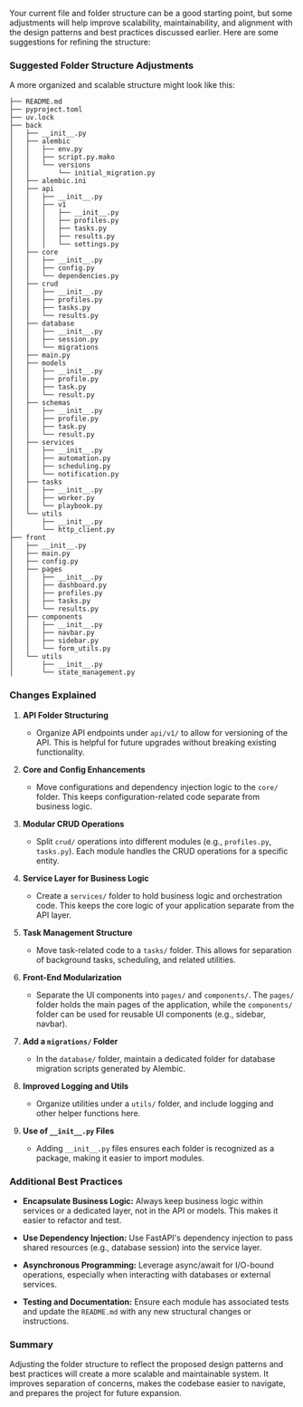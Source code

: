Your current file and folder structure can be a good starting point, but some adjustments will help improve scalability, maintainability, and alignment with the design patterns and best practices discussed earlier. Here are some suggestions for refining the structure:

### Suggested Folder Structure Adjustments

A more organized and scalable structure might look like this:

```
├── README.md
├── pyproject.toml
├── uv.lock
├── back
│   ├── __init__.py
│   ├── alembic
│   │   ├── env.py
│   │   ├── script.py.mako
│   │   └── versions
│   │       └── initial_migration.py
│   ├── alembic.ini
│   ├── api
│   │   ├── __init__.py
│   │   ├── v1
│   │   │   ├── __init__.py
│   │   │   ├── profiles.py
│   │   │   ├── tasks.py
│   │   │   ├── results.py
│   │   │   └── settings.py
│   ├── core
│   │   ├── __init__.py
│   │   ├── config.py
│   │   └── dependencies.py
│   ├── crud
│   │   ├── __init__.py
│   │   ├── profiles.py
│   │   ├── tasks.py
│   │   └── results.py
│   ├── database
│   │   ├── __init__.py
│   │   ├── session.py
│   │   └── migrations
│   ├── main.py
│   ├── models
│   │   ├── __init__.py
│   │   ├── profile.py
│   │   ├── task.py
│   │   └── result.py
│   ├── schemas
│   │   ├── __init__.py
│   │   ├── profile.py
│   │   ├── task.py
│   │   └── result.py
│   ├── services
│   │   ├── __init__.py
│   │   ├── automation.py
│   │   ├── scheduling.py
│   │   └── notification.py
│   ├── tasks
│   │   ├── __init__.py
│   │   ├── worker.py
│   │   └── playbook.py
│   └── utils
│       ├── __init__.py
│       └── http_client.py
├── front
│   ├── __init__.py
│   ├── main.py
│   ├── config.py
│   ├── pages
│   │   ├── __init__.py
│   │   ├── dashboard.py
│   │   ├── profiles.py
│   │   ├── tasks.py
│   │   └── results.py
│   ├── components
│   │   ├── __init__.py
│   │   ├── navbar.py
│   │   ├── sidebar.py
│   │   └── form_utils.py
│   └── utils
│       ├── __init__.py
│       └── state_management.py
```

### Changes Explained

1. **API Folder Structuring**
   - Organize API endpoints under `api/v1/` to allow for versioning of the API. This is helpful for future upgrades without breaking existing functionality.

2. **Core and Config Enhancements**
   - Move configurations and dependency injection logic to the `core/` folder. This keeps configuration-related code separate from business logic.

3. **Modular CRUD Operations**
   - Split `crud/` operations into different modules (e.g., `profiles.py`, `tasks.py`). Each module handles the CRUD operations for a specific entity. 

4. **Service Layer for Business Logic**
   - Create a `services/` folder to hold business logic and orchestration code. This keeps the core logic of your application separate from the API layer.

5. **Task Management Structure**
   - Move task-related code to a `tasks/` folder. This allows for separation of background tasks, scheduling, and related utilities.

6. **Front-End Modularization**
   - Separate the UI components into `pages/` and `components/`. The `pages/` folder holds the main pages of the application, while the `components/` folder can be used for reusable UI components (e.g., sidebar, navbar).

7. **Add a `migrations/` Folder**
   - In the `database/` folder, maintain a dedicated folder for database migration scripts generated by Alembic.

8. **Improved Logging and Utils**
   - Organize utilities under a `utils/` folder, and include logging and other helper functions here.

9. **Use of `__init__.py` Files**
   - Adding `__init__.py` files ensures each folder is recognized as a package, making it easier to import modules.

### Additional Best Practices

- **Encapsulate Business Logic:** Always keep business logic within services or a dedicated layer, not in the API or models. This makes it easier to refactor and test.

- **Use Dependency Injection:** Use FastAPI's dependency injection to pass shared resources (e.g., database session) into the service layer.

- **Asynchronous Programming:** Leverage async/await for I/O-bound operations, especially when interacting with databases or external services.

- **Testing and Documentation:** Ensure each module has associated tests and update the `README.md` with any new structural changes or instructions.

### Summary

Adjusting the folder structure to reflect the proposed design patterns and best practices will create a more scalable and maintainable system. It improves separation of concerns, makes the codebase easier to navigate, and prepares the project for future expansion.
